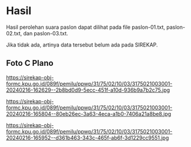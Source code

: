 # Hasil

Hasil perolehan suara paslon dapat dilihat pada file paslon-01.txt, paslon-02.txt, dan paslon-03.txt.

Jika tidak ada, artinya data tersebut belum ada pada SIREKAP.

## Foto C Plano

https://sirekap-obj-formc.kpu.go.id/089f/pemilu/ppwp/31/75/02/10/03/3175021003001-20240216-162629--2b8bd0d9-5ecc-451f-a10d-936b9a7b2c75.jpg

https://sirekap-obj-formc.kpu.go.id/089f/pemilu/ppwp/31/75/02/10/03/3175021003001-20240216-165804--80eb26ec-3a63-4eca-a1b0-7406a21a8be8.jpg

https://sirekap-obj-formc.kpu.go.id/089f/pemilu/ppwp/31/75/02/10/03/3175021003001-20240216-165952--d361b463-343c-465f-ab6f-3d1229cc9551.jpg
